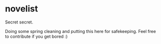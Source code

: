 # novelist
Secret secret.

Doing some spring cleaning and putting this here for safekeeping. Feel free to contribute if you get bored :)
